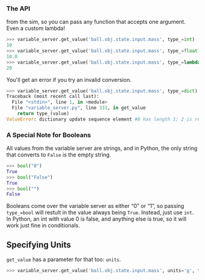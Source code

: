 ### The API

 from the sim, so you can pass any function that accepts one argument. Even a custom lambda!

```python
>>> variable_server.get_value('ball.obj.state.input.mass', type_=int)
10
>>> variable_server.get_value('ball.obj.state.input.mass', type_=float)
10.0
>>> variable_server.get_value('ball.obj.state.input.mass', type_=lambda x: int(x) * 2)
20
```

You'll get an error if you try an invalid conversion.

```python
>>> variable_server.get_value('ball.obj.state.input.mass', type_=dict)
Traceback (most recent call last):
  File "<stdin>", line 1, in <module>
  File "variable_server.py", line 331, in get_value
    return type_(value)
ValueError: dictionary update sequence element #0 has length 1; 2 is required
```

### A Special Note for Booleans
All values from the variable server are strings, and in Python, the only string that converts to `False` is the empty string.

```python
>>> bool("0")
True
>>> bool("False")
True
>>> bool("")
False
```

Booleans come over the variable server as either “0” or “1”, so passing `type_=bool` will restult in the value always being `True`. Instead, just use `int`. In Python, an int with value 0 is false, and anything else is true, so it will work just fine in conditionals.

## Specifying Units
`get_value` has a parameter for that too: `units`.

```python
>>> variable_server.get_value('ball.obj.state.input.mass', units='g', type
